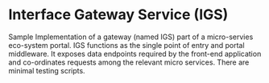 # Interface Gateway Service (IGS)

Sample Implementation of a gateway (named IGS) part of a micro-servies eco-system portal. 
IGS functions as the single point of entry and portal middleware. 
It exposes data endpoints required by the front-end application and co-ordinates requests among the relevant micro services.
There are minimal testing scripts.

